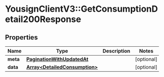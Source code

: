 # YousignClientV3::GetConsumptionDetail200Response

## Properties
Name | Type | Description | Notes
------------ | ------------- | ------------- | -------------
**meta** | [**PaginationWithUpdatedAt**](PaginationWithUpdatedAt.md) |  | [optional] 
**data** | [**Array&lt;DetailedConsumption&gt;**](DetailedConsumption.md) |  | [optional] 

